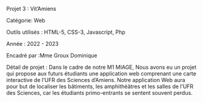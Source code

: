 Projet 3 : Vit’Amiens

Catégorie: Web

Outils utilisés  : HTML-5, CSS-3, Javascript, Php

Année : 2022 - 2023

Encadré par :Mme Groux Dominique 


Détail de projet : 
Dans le cadre de notre M1 MIAGE, Nous avons eu un projet qui propose aux futurs étudiants une application web comprenant une carte interactive de l’UFR des Sciences d’Amiens.
Notre application Web aura pour but de localiser les bâtiments, les amphithéâtres et les salles de l’UFR des Sciences, car les étudiants primo-entrants se sentent souvent perdus.
